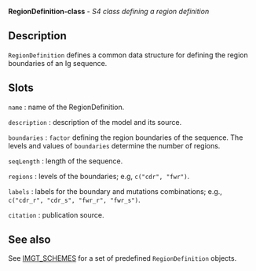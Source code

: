 **RegionDefinition-class** - *S4 class defining a region definition*

Description
--------------------

`RegionDefinition` defines a common data structure for defining the region
boundaries of an Ig sequence.






Slots
-------------------



`name`
:   name of the RegionDefinition.

`description`
:   description of the model and its source.

`boundaries`
:   `factor` defining the region boundaries of the 
sequence. The levels and values of `boundaries` 
determine the number of regions.

`seqLength`
:   length of the sequence.

`regions`
:   levels of the boundaries; e.g, `c("cdr", "fwr")`.

`labels`
:   labels for the boundary and mutations combinations;
e.g., `c("cdr_r", "cdr_s", "fwr_r", "fwr_s")`.

`citation`
:   publication source.




See also
-------------------

See [IMGT_SCHEMES](IMGT_SCHEMES.md) for a set of predefined `RegionDefinition` objects.






